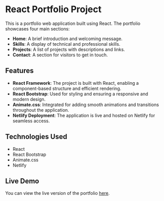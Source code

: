 # React Portfolio Project

This is a portfolio web application built using React. The portfolio showcases four main sections:

- **Home**: A brief introduction and welcoming message.
- **Skills**: A display of technical and professional skills.
- **Projects**: A list of projects with descriptions and links.
- **Contact**: A section for visitors to get in touch.

## Features

- **React Framework**: The project is built with React, enabling a component-based structure and efficient rendering.
- **React Bootstrap**: Used for styling and ensuring a responsive and modern design.
- **Animate.css**: Integrated for adding smooth animations and transitions throughout the application.
- **Netlify Deployment**: The application is live and hosted on Netlify for seamless access.

## Technologies Used

- React
- React Bootstrap
- Animate.css
- Netlify

## Live Demo

You can view the live version of the portfolio [here](#https://abhishek2511-portfolio.netlify.app/).
